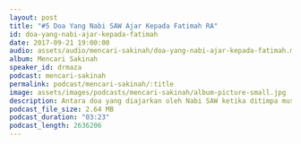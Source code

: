 ```yaml
---
layout: post
title: "#5 Doa Yang Nabi SAW Ajar Kepada Fatimah RA"
id: doa-yang-nabi-ajar-kepada-fatimah
date: 2017-09-21 19:00:00
audio: assets/audio/mencari-sakinah/doa-yang-nabi-ajar-kepada-fatimah.mp3
album: Mencari Sakinah
speaker_id: drmaza
podcast: mencari-sakinah
permalink: podcast/mencari-sakinah/:title
image: assets/images/podcasts/mencari-sakinah/album-picture-small.jpg
description: Antara doa yang diajarkan oleh Nabi SAW ketika ditimpa musibah.
podcast_file_size: 2.64 MB
podcast_duration: "03:23"
podcast_length: 2636206
--- 
```

